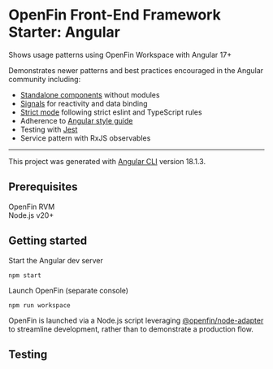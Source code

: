 # OpenFin Front-End Framework Starter: Angular

Shows usage patterns using OpenFin Workspace with Angular 17+

Demonstrates newer patterns and best practices encouraged in the Angular community including:
- [Standalone components](https://v17.angular.io/guide/standalone-components) without modules
- [Signals](https://angular.dev/guide/signals) for reactivity and data binding
- [Strict mode](https://v17.angular.io/guide/strict-mode) following strict eslint and TypeScript rules
- Adherence to [Angular style guide](https://angular.dev/style-guide)
- Testing with [Jest](https://blog.angular.dev/moving-angular-cli-to-jest-and-web-test-runner-ef85ef69ceca)
- Service pattern with RxJS observables

---

This project was generated with [Angular CLI](https://github.com/angular/angular-cli) version 18.1.3.

## Prerequisites

OpenFin RVM  
Node.js v20+

## Getting started

Start the Angular dev server
```
npm start
```

Launch OpenFin (separate console)
```
npm run workspace
```

OpenFin is launched via a Node.js script leveraging [@openfin/node-adapter](https://www.npmjs.com/package/@openfin/node-adapter) to streamline development, rather than to demonstrate a production flow.  

## Testing

